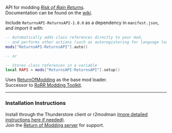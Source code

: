 API for modding [*Risk of Rain Returns*](https://store.steampowered.com/app/1337520/Risk_of_Rain_Returns/).  
Documentation can be found on the [wiki](https://github.com/ReturnsAPI/ReturnsAPI/wiki).  

Include `ReturnsAPI-ReturnsAPI-1.0.0` as a dependency in `manifest.json`, and import it with:  
```lua
-- Automatically adds class references directly to your mod,
-- and performs other actions (such as autoregistering for language loading)
mods["ReturnsAPI-ReturnsAPI"].auto()

-- or

-- Stores class references in a variable
local RAPI = mods["ReturnsAPI-ReturnsAPI"].setup()
```

Uses [ReturnOfModding](https://thunderstore.io/c/risk-of-rain-returns/p/ReturnOfModding/ReturnOfModding/) as the base mod loader.  
Successor to [RoRR Modding Toolkit](https://thunderstore.io/c/risk-of-rain-returns/p/RoRRModdingToolkit/RoRR_Modding_Toolkit/).  

---

### Installation Instructions
Install through the Thunderstore client or r2modman [(more detailed instructions here if needed)](https://return-of-modding.github.io/ModdingWiki/Playing/Getting-Started/).  
Join the [Return of Modding server](https://discord.gg/VjS57cszMq) for support.  